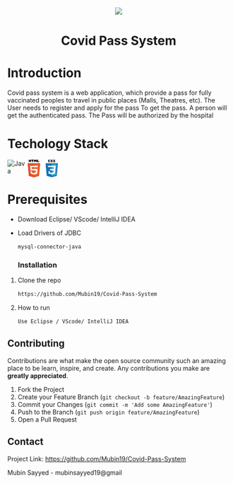 <!-- # Covid Pass System -->

<!-- PROJECT LOGO -->
<br />
<p align="center">
  <a href="https://github.com/Mubin19/Covid-Pass-System/">
   <img src="C:\Users\DELL\OneDrive\Desktop"/>
  </a>

  <h1 align="center"> Covid Pass System </h1>
  

# Introduction

Covid pass system is a web application, which provide a pass for fully vaccinated peoples to travel in public places
(Malls, Theatres, etc). The User needs to register and apply for the pass To get the pass. A person will get the
authenticated pass. The Pass will be authorized by the hospital

# Techology Stack

<img align="left" alt="Java" width="40px" src=" C:\Users\DELL\OneDrive\Desktop " />

<img align="left" alt="HTML5" width="40px" src="https://raw.githubusercontent.com/github/explore/80688e429a7d4ef2fca1e82350fe8e3517d3494d/topics/html/html.png" />
<img align="left" alt="CSS3" width="40px" src="https://raw.githubusercontent.com/github/explore/80688e429a7d4ef2fca1e82350fe8e3517d3494d/topics/css/css.png" />






<br>
<br>

# Prerequisites

* Download Eclipse/ VScode/ IntelliJ IDEA
  
* Load Drivers of JDBC
  ```sh
  mysql-connector-java
  ```
  
  ### Installation

1. Clone the repo
   ```sh
   https://github.com/Mubin19/Covid-Pass-System
   ```
2. How to run
   ```sh
   Use Eclipse / VScode/ IntelliJ IDEA
   ```
   
## Contributing

Contributions are what make the open source community such an amazing place to be learn, inspire, and create. Any contributions you make are **greatly appreciated**.

1. Fork the Project
2. Create your Feature Branch (`git checkout -b feature/AmazingFeature`)
3. Commit your Changes (`git commit -m 'Add some AmazingFeature'`)
4. Push to the Branch (`git push origin feature/AmazingFeature`)
5. Open a Pull Request

## Contact

Project Link:     https://github.com/Mubin19/Covid-Pass-System   

Mubin Sayyed - mubinsayyed19@gmail

